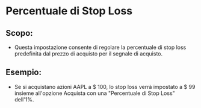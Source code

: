 # **Percentuale di Stop Loss**

## Scopo:

- Questa impostazione consente di regolare la percentuale di stop loss predefinita dal prezzo di acquisto per il segnale di acquisto.

## Esempio:

- Se si acquistano azioni AAPL a $ 100, lo stop loss verrà impostato a $ 99 insieme all'opzione Acquista con una "Percentuale di Stop Loss" dell'1%.
